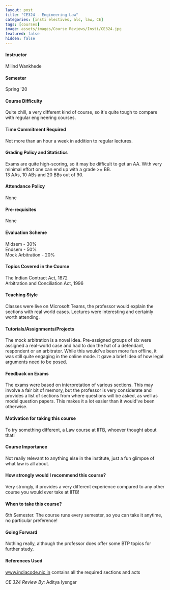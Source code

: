 ```yaml
---
layout: post
title: "CE324 - Engineering Law"
categories: [insti electives, alc, law, CE]
tags: [courses]
image: assets/images/Course Reviews/Insti/CE324.jpg
featured: false
hidden: false
---
```


#### Instructor
Milind Wankhede

#### Semester
Spring '20

#### Course Difficulty
Quite chill, a very different kind of course, so it's quite tough to compare with regular engineering courses.

#### Time Commitment Required
Not more than an hour a week in addition to regular lectures.

#### Grading Policy and Statistics
Exams are quite high-scoring, so it may be difficult to get an AA. With very minimal effort one can end up with a grade >= BB.  
13 AAs, 10 ABs and 20 BBs out of 90.

#### Attendance Policy
None

#### Pre-requisites
None

#### Evaluation Scheme
Midsem - 30%  
Endsem - 50%  
Mock Arbitration - 20%

#### Topics Covered in the Course
The Indian Contract Act, 1872  
Arbitration and Conciliation Act, 1996

#### Teaching Style
Classes were live on Microsoft Teams, the professor would explain the sections with real world cases. Lectures were interesting and certainly worth attending.

#### Tutorials/Assignments/Projects
The mock arbitration is a novel idea. Pre-assigned groups of six were assigned a real-world case and had to don the hat of a defendant, respondent or an arbitrator. While this would've been more fun offline, it was still quite engaging in the online mode. It gave a brief idea of how legal arguments need to be posed.

#### Feedback on Exams
The exams were based on interpretation of various sections. This may involve a fair bit of memory, but the professor is very considerate and provides a list of sections from where questions will be asked, as well as model question papers. This makes it a lot easier than it would've been otherwise.

#### Motivation for taking this course
To try something different, a Law course at IITB, whoever thought about that!

#### Course Importance
Not really relevant to anything else in the institute, just a fun glimpse of what law is all about.

#### How strongly would I recommend this course?
Very strongly, it provides a very different experience compared to any other course you would ever take at IITB!

#### When to take this course?
6th Semester. The course runs every semester, so you can take it anytime, no particular preference!

#### Going Forward
Nothing really, although the professor does offer some BTP topics for further study.

#### References Used
www.indiacode.nic.in contains all the required sections and acts

*CE 324 Review By:* Aditya Iyengar